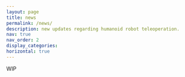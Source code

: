 ```yaml
---
layout: page
title: news
permalink: /news/
description: new updates regarding humanoid robot teleoperation.
nav: true
nav_order: 2
display_categories:
horizontal: true
---
```


WIP